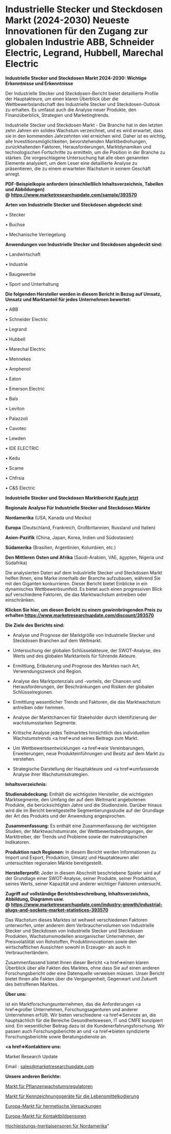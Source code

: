 # Industrielle Stecker und Steckdosen Markt (2024-2030) Neueste Innovationen für den Zugang zur globalen Industrie ABB, Schneider Electric, Legrand, Hubbell, Marechal Electric

<strong>Industrielle Stecker und Steckdosen Markt 2024-2030: Wichtige Erkenntnisse und Erkenntnisse</strong>

Der Industrielle Stecker und Steckdosen-Bericht bietet detaillierte Profile der Hauptakteure, um einen klaren Überblick über die Wettbewerbslandschaft des Industrielle Stecker und Steckdosen-Outlook zu erhalten. Es umfasst auch die Analyse neuer Produkte, den Finanzüberblick, Strategien und Marketingtrends.

Industrielle Stecker und Steckdosen Markt - Die Branche hat in den letzten zehn Jahren ein solides Wachstum verzeichnet, und es wird erwartet, dass sie in den kommenden Jahrzehnten viel erreichen wird. Daher ist es wichtig, alle Investitionsmöglichkeiten, bevorstehenden Marktbedrohungen, zurückhaltenden Faktoren, Herausforderungen, Marktdynamiken und technologischen Fortschritte zu ermitteln, um die Position in der Branche zu stärken. Die vorgeschlagene Untersuchung hat alle oben genannten Elemente analysiert, um dem Leser eine detaillierte Analyse zu präsentieren, die zu einem erwarteten Wachstum in seinem Geschäft anregt.

<strong><b>PDF-Beispielkopie anfordern (einschließlich Inhaltsverzeichnis, Tabellen und Abbildungen) @ </b></strong><strong><a href=https://www.marketresearchupdate.com/sample/393570><strong>https://www.marketresearchupdate.com/sample/393570</u></a></strong></strong>

<strong>Arten von Industrielle Stecker und Steckdosen abgedeckt sind:</strong>

• Stecker

• Buchse

• Mechanische Verriegelung

<strong>Anwendungen von Industrielle Stecker und Steckdosen abgedeckt sind:</strong>

• Landwirtschaft

• Industrie

• Baugewerbe

• Sport und Unterhaltung

<strong>Die folgenden Hersteller werden in diesem Bericht in Bezug auf Umsatz, Umsatz und Marktanteil für jedes Unternehmen bewertet:</strong>

• ABB

• Schneider Electric

• Legrand

• Hubbell

• Marechal Electric

• Mennekes

• Amphenol

• Eaton

• Emerson Electric

• Bals

• Leviton

• Palazzoli

• Cavotec

• Lewden

• IDE ELECTRIC

• Kedu

• Scame

• Chfrsia

• C&S Electric

<strong>Industrielle Stecker und Steckdosen Marktbericht <a href=https://www.marketresearchupdate.com/buynow/393570>Kaufe jetzt</a></strong>

<strong>Regionale Analyse Für Industrielle Stecker und Steckdosen Märkte</strong>

<strong>Nordamerika</strong> (USA, Kanada und Mexiko)

<strong>Europa</strong> (Deutschland, Frankreich, Großbritannien, Russland und Italien)

<strong>Asien-Pazifik</strong> (China, Japan, Korea, Indien und Südostasien)

<strong>Südamerika</strong> (Brasilien, Argentinien, Kolumbien, etc.)

<strong>Den Mittleren</strong> <strong>Osten und Afrika</strong> (Saudi-Arabien, VAE, ägypten, Nigeria und Südafrika)

Die analysierten Daten auf dem Industrielle Stecker und Steckdosen Markt helfen Ihnen, eine Marke innerhalb der Branche aufzubauen, während Sie mit den Giganten konkurrieren. Dieser Bericht bietet Einblicke in ein dynamisches Wettbewerbsumfeld. Es bietet auch einen progressiven Blick auf verschiedene Faktoren, die das Marktwachstum antreiben oder einschränken.

<strong>Klicken Sie hier, um diesen Bericht zu einem gewinnbringenden Preis zu erhalten
</strong><strong><a href=https://www.marketresearchupdate.com/discount/393570>https://www.marketresearchupdate.com/discount/393570</b></u></strong></a>

<strong>Die Ziele des Berichts sind:</strong>

- Analyse und Prognose der Marktgröße von Industrielle Stecker und Steckdosen Branchen auf dem Weltmarkt.

- Untersuchung der globalen Schlüsselakteure, der SWOT-Analyse, des Werts und des globalen Marktanteils für führende Akteure.

- Ermittlung, Erläuterung und Prognose des Marktes nach Art, Verwendungszweck und Region.

- Analyse des Marktpotenzials und -vorteils, der Chancen und Herausforderungen, der Beschränkungen und Risiken der globalen Schlüsselregionen.

- Ermittlung wesentlicher Trends und Faktoren, die das Marktwachstum antreiben oder hemmen.

- Analyse der Marktchancen für Stakeholder durch Identifizierung der wachstumsstarken Segmente.

- Kritische Analyse jedes Teilmarktes hinsichtlich des individuellen Wachstumstrends <a href=>und</a> seines Beitrags zum Markt.

- Um Wettbewerbsentwicklungen <a href=>wie</a> Vereinbarungen, Erweiterungen, neue Produkteinführungen und Besitz auf dem Markt zu verstehen.

- Strategische Darstellung der Hauptakteure und <a href=>umfas</a>sende Analyse ihrer Wachstumsstrategien.

<strong>Inhaltsverzeichnis:</strong>

<strong>Studienabdeckung:</strong> Enthält die wichtigsten Hersteller, die wichtigsten Marktsegmente, den Umfang der auf dem Weltmarkt angebotenen Produkte, die berücksichtigten Jahre und die Studienziele. Darüber hinaus wird die im Bericht bereitgestellte Segmentierungsstudie auf der Grundlage der Art des Produkts und der Anwendung angesprochen.

<strong>Zusammenfassung:</strong> Es enthält eine Zusammenfassung der wichtigsten Studien, der Marktwachstumsrate, der Wettbewerbsbedingungen, der Markttreiber, der Trends und Probleme sowie der makroskopischen Indikatoren.

<strong>Produktion nach Regionen:</strong> In diesem Bericht werden Informationen zu Import und Export, Produktion, Umsatz und Hauptakteuren aller untersuchten regionalen Märkte bereitgestellt.

<strong>Herstellerprofil:</strong> Jeder in diesem Abschnitt beschriebene Spieler wird auf der Grundlage einer SWOT-Analyse, seiner Produkte, seiner Produktion, seines Werts, seiner Kapazität und anderer wichtiger Faktoren untersucht.

<strong><b>Zugriff auf vollständige Berichtsbeschreibung, Inhaltsverzeichnis, Abbildung, Diagramm usw. @ </b></strong><strong><a href=https://www.marketresearchupdate.com/industry-growth/industrial-plugs-and-sockets-market-statistices-393570>https://www.marketresearchupdate.com/industry-growth/industrial-plugs-and-sockets-market-statistices-393570</a></strong>

Das Wachstum dieses Marktes ist weltweit verschiedenen Faktoren unterworfen, unter anderem dem Verbrauchervolumen von Industrielle Stecker und Steckdosen von Industrielle Stecker und Steckdosen Produkten, Wachstumsmodellen anorganischer Unternehmen, der Preisvolatilität von Rohstoffen, Produktinnovationen sowie den wirtschaftlichen Aussichten sowohl in Erzeuger- als auch in Verbraucherländern.

Zusammenfassend bietet Ihnen dieser Bericht <a href=>einen</a> klaren Überblick über alle Fakten des Marktes, ohne dass Sie auf einen anderen Forschungsbericht oder eine Datenquelle verweisen müssen. Unser Bericht bietet Ihnen alle Fakten über die Vergangenheit, Gegenwart und Zukunft des betroffenen Marktes.

<strong>Über uns:</strong>

 ist ein Marktforschungsunternehmen, das die Anforderungen <a href=>großer</a> Unternehmen, Forschungsagenturen und anderer Unternehmen erfüllt. Wir bieten verschiedene <a href=>Services</a> an, die hauptsächlich für die Bereiche Gesundheitswesen, IT und CMFE konzipiert sind. Ein wesentlicher Beitrag dazu ist die Kundenerfahrungsforschung. Wir passen auch Forschungsberichte an und <a href=>bieten</a> syndizierte Forschungsberichte sowie Beratungsdienste an.

<strong><a href=>Kontaktiere uns:</a></strong>

Market Research Update

Email : sales@marketresearchupdate.com

<strong>Unsere anderen Berichte:</strong>

<a href=https://www.linkedin.com/pulse/plant-growth-regulator-market-analysis-understanding-current>Markt für Pflanzenwachstumsregulatoren</a>

<a href=https://www.linkedin.com/pulse/food-coding-marking-equipment-market-outlooks-2023-size>Markt für Kennzeichnungsgeräte für die Lebensmittelkodierung</a>

<a href=https://www.linkedin.com/pulse/europe-hermetic-packaging-market-size-growth-trends>Europa-Markt für hermetische Verpackungen</a>

<a href=https://www.linkedin.com/pulse/europe-contact-image-sensor-market-2023-2030>Europa-Markt für Kontaktbildsensoren</a>

<a href=https://www.linkedin.com/pulse/north-america-high-performance-inertial-sensors>Hochleistungs-Inertialsensoren für Nordamerika</a>"
